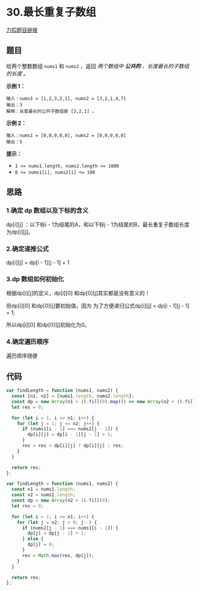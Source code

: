 # 30.最长重复子数组

[力扣题目链接](https://leetcode.cn/problems/maximum-length-of-repeated-subarray/)

## 题目

给两个整数数组 `nums1` 和 `nums2` ，返回 *两个数组中 **公共的** 、长度最长的子数组的长度* 。

**示例 1：**

```
输入：nums1 = [1,2,3,2,1], nums2 = [3,2,1,4,7]
输出：3
解释：长度最长的公共子数组是 [3,2,1] 。
```

**示例 2：**

```
输入：nums1 = [0,0,0,0,0], nums2 = [0,0,0,0,0]
输出：5
```

**提示：**

- `1 <= nums1.length, nums2.length <= 1000`
- `0 <= nums1[i], nums2[i] <= 100`

## 思路

### 1.确定 dp 数组以及下标的含义

dp\[i][j] ：以下标i - 1为结尾的A，和以下标j - 1为结尾的B，最长重复子数组长度为dp\[i][j]。 

### 2.确定递推公式

dp\[i][j] = dp\[i - 1][j - 1] + 1

### 3.dp 数组如何初始化

根据dp\[i][j]的定义，dp\[i][0] 和dp\[0][j]其实都是没有意义的！

但dp\[i][0] 和dp\[0][j]要初始值，因为 为了方便递归公式dp\[i][j] = dp\[i - 1][j - 1] + 1;

所以dp\[i][0] 和dp\[0][j]初始化为0。

### 4.确定遍历顺序

遍历顺序随便

## 代码

~~~js
var findLength = function (nums1, nums2) {
  const [n1, n2] = [nums1.length, nums2.length];
  const dp = new Array(n1 + 1).fill(0).map(() => new Array(n2 + 1).fill(0));
  let res = 0;

  for (let i = 1; i <= n1; i++) {
    for (let j = 1; j <= n2; j++) {
      if (nums1[i - 1] === nums2[j - 1]) {
        dp[i][j] = dp[i - 1][j - 1] + 1;
      }
      res = res < dp[i][j] ? dp[i][j] : res;
    }
  }

  return res;
};
~~~

~~~js
var findLength = function (nums1, nums2) {
  const n1 = nums1.length;
  const n2 = nums2.length;
  const dp = new Array(n2 + 1).fill(0);
  let res = 0;

  for (let i = 1; i <= n1; i++) {
    for (let j = n2; j > 0; j--) {
      if (nums2[j - 1] === nums1[i - 1]) {
        dp[j] = dp[j - 1] + 1;
      } else {
        dp[j] = 0;
      }
      res = Math.max(res, dp[j]);
    }
  }

  return res;
};
~~~


